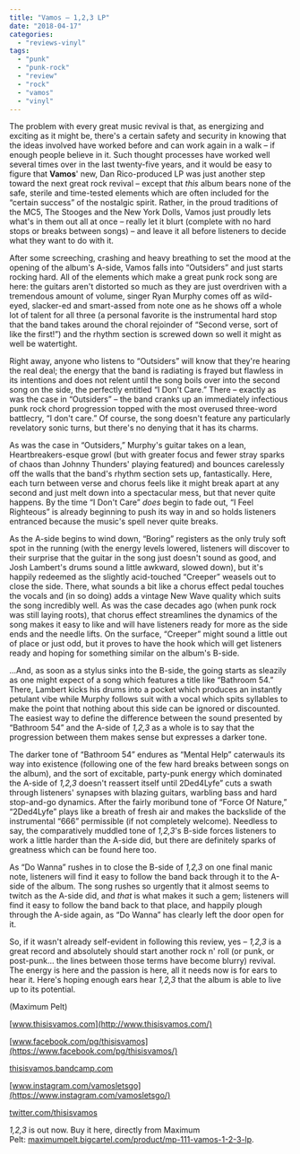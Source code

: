 ```yaml
---
title: "Vamos – 1,2,3 LP"
date: "2018-04-17"
categories: 
  - "reviews-vinyl"
tags: 
  - "punk"
  - "punk-rock"
  - "review"
  - "rock"
  - "vamos"
  - "vinyl"
---
```


The problem with every great music revival is that, as energizing and exciting as it might be, there's a certain safety and security in knowing that the ideas involved have worked before and can work again in a walk – if enough people believe in it. Such thought processes have worked well several times over in the last twenty-five years, and it would be easy to figure that **Vamos**' new, Dan Rico-produced LP was just another step toward the next great rock revival – except that _this_ album bears none of the safe, sterile and time-tested elements which are often included for the “certain success” of the nostalgic spirit. Rather, in the proud traditions of the MC5, The Stooges and the New York Dolls, Vamos just proudly lets what's in them out all at once – really let it blurt (complete with no hard stops or breaks between songs) – and leave it all before listeners to decide what they want to do with it.

After some screeching, crashing and heavy breathing to set the mood at the opening of the album's A-side, Vamos falls into “Outsiders” and just starts rocking hard. All of the elements which make a great punk rock song are here: the guitars aren't distorted so much as they are just overdriven with a tremendous amount of volume, singer Ryan Murphy comes off as wild-eyed, slacker-ed and smart-assed from note one as he shows off a whole lot of talent for all three (a personal favorite is the instrumental hard stop that the band takes around the choral rejoinder of “Second verse, sort of like the first!”) and the rhythm section is screwed down so well it might as well be watertight.

Right away, anyone who listens to “Outsiders” will know that they're hearing the real deal; the energy that the band is radiating is frayed but flawless in its intentions and does not relent until the song boils over into the second song on the side, the perfectly entitled “I Don't Care.” There – exactly as was the case in “Outsiders” – the band cranks up an immediately infectious punk rock chord progression topped with the most overused three-word battlecry, “I don't care.” Of course, the song doesn't feature any particularly revelatory sonic turns, but there's no denying that it has its charms.

As was the case in “Outsiders,” Murphy's guitar takes on a lean, Heartbreakers-esque growl (but with greater focus and fewer stray sparks of chaos than Johnny Thunders' playing featured) and bounces carelessly off the walls that the band's rhythm section sets up, fantastically. Here, each turn between verse and chorus feels like it might break apart at any second and just melt down into a spectacular mess, but that never quite happens. By the time “I Don't Care” _does_ begin to fade out, “I Feel Righteous” is already beginning to push its way in and so holds listeners entranced because the music's spell never quite breaks.

As the A-side begins to wind down, “Boring” registers as the only truly soft spot in the running (with the energy levels lowered, listeners will discover to their surprise that the guitar in the song just doesn't sound as good, and Josh Lambert's drums sound a little awkward, slowed down), but it's happily redeemed as the slightly acid-touched “Creeper” weasels out to close the side. There, what sounds a bit like a chorus effect pedal touches the vocals and (in so doing) adds a vintage New Wave quality which suits the song incredibly well. As was the case decades ago (when punk rock was still laying roots), that chorus effect streamlines the dynamics of the song makes it easy to like and will have listeners ready for more as the side ends and the needle lifts. On the surface, “Creeper” might sound a little out of place or just odd, but it proves to have the hook which will get listeners ready and hoping for something similar on the album's B-side.

...And, as soon as a stylus sinks into the B-side, the going starts as sleazily as one might expect of a song which features a title like “Bathroom 54.” There, Lambert kicks his drums into a pocket which produces an instantly petulant vibe while Murphy follows suit with a vocal which spits syllables to make the point that nothing about this side can be ignored or discounted. The easiest way to define the difference between the sound presented by “Bathroom 54” and the A-side of _1,2,3_ as a whole is to say that the progression between them makes sense but expresses a darker tone.

The darker tone of “Bathroom 54” endures as “Mental Help” caterwauls its way into existence (following one of the few hard breaks between songs on the album), and the sort of excitable, party-punk energy which dominated the A-side of _1,2,3_ doesn't reassert itself until 2Ded4Lyfe” cuts a swath through listeners' synapses with blazing guitars, warbling bass and hard stop-and-go dynamics. After the fairly moribund tone of “Force Of Nature,” “2Ded4Lyfe” plays like a breath of fresh air and makes the backslide of the instrumental “666” permissible (if not completely welcome). Needless to say, the comparatively muddled tone of _1,2,3_'s B-side forces listeners to work a little harder than the A-side did, but there are definitely sparks of greatness which can be found here too.

As “Do Wanna” rushes in to close the B-side of _1,2,3_ on one final manic note, listeners will find it easy to follow the band back through it to the A-side of the album. The song rushes so urgently that it almost seems to twitch as the A-side did, and _that_ is what makes it such a gem; listeners will find it easy to follow the band back to that place, and happily plough through the A-side again, as “Do Wanna” has clearly left the door open for it.

So, if it wasn't already self-evident in following this review, yes – _1,2,3_ is a great record and absolutely should start another rock n' roll (or punk, or post-punk... the lines between those terms have become blurry) revival. The energy is here and the passion is here, all it needs now is for ears to hear it. Here's hoping enough ears hear _1,2,3_ that the album is able to live up to its potential.

(Maximum Pelt)

[www.thisisvamos.com](http://www.thisisvamos.com/)

[www.facebook.com/pg/thisisvamos](https://www.facebook.com/pg/thisisvamos/)

[thisisvamos.bandcamp.com](https://thisisvamos.bandcamp.com/)

[www.instagram.com/vamosletsgo](https://www.instagram.com/vamosletsgo/)

[twitter.com/thisisvamos](https://twitter.com/thisisvamos)

_1,2,3_ is out now. Buy it here, directly from Maximum Pelt: [maximumpelt.bigcartel.com/product/mp-111-vamos-1-2-3-lp](http://maximumpelt.bigcartel.com/product/mp-111-vamos-1-2-3-lp).
